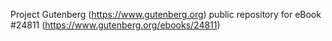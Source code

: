 Project Gutenberg (https://www.gutenberg.org) public repository for eBook #24811 (https://www.gutenberg.org/ebooks/24811)
